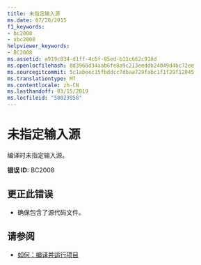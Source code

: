 ```yaml
---
title: 未指定输入源
ms.date: 07/20/2015
f1_keywords:
- bc2008
- vbc2008
helpviewer_keywords:
- BC2008
ms.assetid: a919c834-d1ff-4c6f-85ed-b11c662c918d
ms.openlocfilehash: 8d3968d34aab6fe8a9c213eeddb24049d4bc72ee
ms.sourcegitcommit: 5c1abeec15fbddcc7dbaa729fabc1f1f29f12045
ms.translationtype: MT
ms.contentlocale: zh-CN
ms.lasthandoff: 03/15/2019
ms.locfileid: "58023958"
---
```

# <a name="no-input-sources-specified"></a>未指定输入源
编译时未指定输入源。  
  
 **错误 ID:** BC2008  
  
## <a name="to-correct-this-error"></a>更正此错误  
  
-   确保包含了源代码文件。  
  
## <a name="see-also"></a>请参阅

- [如何：编译并运行项目](../../visual-basic/developing-apps/using-ide/how-to-compile-and-run-a-project.md)
